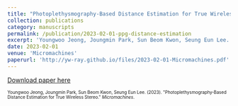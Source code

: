 ```yaml
---
title: "Photoplethysmography‑Based Distance Estimation for True Wireless Stereo"
collection: publications
category: manuscripts
permalink: /publication/2023-02-01-ppg-distance-estimation
excerpt: 'Youngwoo Jeong, Joungmin Park, Sun Beom Kwon, Seung Eun Lee. (2023). &quot;Photoplethysmography‑Based Distance Estimation for True Wireless Stereo.&quot; <i>Micromachines</i>.'
date: 2023-02-01
venue: 'Micromachines'
paperurl: 'http://yw-ray.github.io/files/2023-02-01-Micromachines.pdf'
---
```


<a href='http://yw-ray.github.io/files/2023-02-01-Micromachines.pdf'>Download paper here</a>

<small><small>Youngwoo Jeong, Joungmin Park, Sun Beom Kwon, Seung Eun Lee. (2023). &quot;Photoplethysmography‑Based Distance Estimation for True Wireless Stereo.&quot; <i>Micromachines</i>.</small></small>
